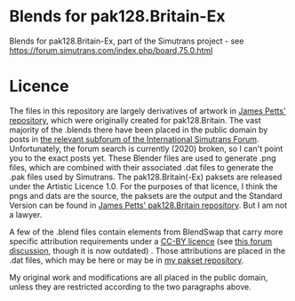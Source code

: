 # Blends for pak128.Britain-Ex
Blends for pak128.Britain-Ex, part of the Simutrans project - see https://forum.simutrans.com/index.php/board,75.0.html

# Licence
The files in this repository are largely derivatives of artwork in [James Petts' repository](https://github.com/jamespetts/Pak128.Britain-blends), which were originally created for pak128.Britain. The vast majority of the .blends there have been placed in the public domain by posts in [the relevant subforum of the International Simutrans Forum](https://forum.simutrans.com/index.php/board,51.0.html). Unfortunately, the forum search is currently (2020) broken, so I can't point you to the exact posts yet. These Blender files are used to generate .png files, which are combined with their associated .dat files to generate the .pak files used by Simutrans. The pak128.Britain(-Ex) paksets are released under the Artistic Licence 1.0. For the purposes of that licence, I think the pngs and dats are the source, the paksets are the output and the Standard Version can be found in [James Petts' pak128.Britain repository](https://github.com/jamespetts/simutrans-pak128.britain). But I am not a lawyer.

A few of the .blend files contain elements from BlendSwap that carry more specific attribution requirements under a [CC-BY licence](https://creativecommons.org/licenses/by/3.0/) (see [this forum discussion](https://forum.simutrans.com/index.php/topic,19042.0.html), though it is now outdated) . Those attributions are placed in the .dat files, which may be here or may be in [my pakset repository](https://github.com/MatthewForrester/simutrans-pak128.britain).

My original work and modifications are all placed in the public domain, unless they are restricted according to the two paragraphs above.
